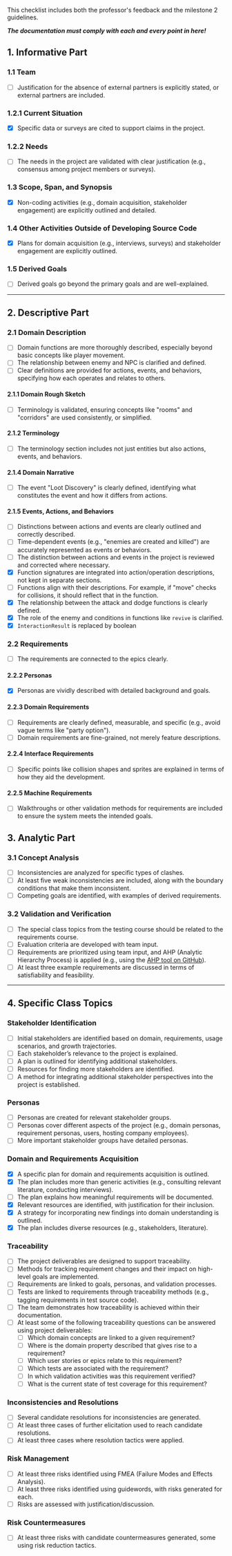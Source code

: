 This checklist includes both the professor's feedback and the milestone 2 guidelines.  

***The documentation must comply with each and every point in here!***

## 1. Informative Part

### 1.1 Team
- [ ] Justification for the absence of external partners is explicitly stated, or external partners are included.

### 1.2.1 Current Situation
- [X] Specific data or surveys are cited to support claims in the project.

### 1.2.2 Needs
- [ ] The needs in the project are validated with clear justification (e.g., consensus among project members or surveys).

### 1.3 Scope, Span, and Synopsis
- [X] Non-coding activities (e.g., domain acquisition, stakeholder engagement) are explicitly outlined and detailed.

### 1.4 Other Activities Outside of Developing Source Code
- [X] Plans for domain acquisition (e.g., interviews, surveys) and stakeholder engagement are explicitly outlined.

### 1.5 Derived Goals
- [ ] Derived goals go beyond the primary goals and are well-explained.

---

## 2. Descriptive Part

### 2.1 Domain Description
- [ ] Domain functions are more thoroughly described, especially beyond basic concepts like player movement.
- [ ] The relationship between enemy and NPC is clarified and defined.
- [ ] Clear definitions are provided for actions, events, and behaviors, specifying how each operates and relates to others.

#### 2.1.1 Domain Rough Sketch
- [ ] Terminology is validated, ensuring concepts like "rooms" and "corridors" are used consistently, or simplified.

#### 2.1.2 Terminology
- [ ] The terminology section includes not just entities but also actions, events, and behaviors.

#### 2.1.4 Domain Narrative
- [ ] The event "Loot Discovery" is clearly defined, identifying what constitutes the event and how it differs from actions.

#### 2.1.5 Events, Actions, and Behaviors
- [ ] Distinctions between actions and events are clearly outlined and correctly described.
- [ ] Time-dependent events (e.g., "enemies are created and killed") are accurately represented as events or behaviors.
- [ ] The distinction between actions and events in the project is reviewed and corrected where necessary.
- [X] Function signatures are integrated into action/operation descriptions, not kept in separate sections.
- [ ] Functions align with their descriptions. For example, if "move" checks for collisions, it should reflect that in the function.
- [X] The relationship between the attack and dodge functions is clearly defined.
- [X] The role of the enemy and conditions in functions like `revive` is clarified.
- [X] `InteractionResult` is replaced by boolean

### 2.2 Requirements
- [ ] The requirements are connected to the epics clearly.

#### 2.2.2 Personas
- [X] Personas are vividly described with detailed background and goals.

#### 2.2.3 Domain Requirements
- [ ] Requirements are clearly defined, measurable, and specific (e.g., avoid vague terms like "party option").
- [ ] Domain requirements are fine-grained, not merely feature descriptions.

#### 2.2.4 Interface Requirements
- [ ] Specific points like collision shapes and sprites are explained in terms of how they aid the development.

#### 2.2.5 Machine Requirements
- [ ] Walkthroughs or other validation methods for requirements are included to ensure the system meets the intended goals.


## 3. Analytic Part

### 3.1 Concept Analysis
- [ ] Inconsistencies are analyzed for specific types of clashes.
- [ ] At least five weak inconsistencies are included, along with the boundary conditions that make them inconsistent.
- [ ] Competing goals are identified, with examples of derived requirements.

### 3.2 Validation and Verification
- [ ] The special class topics from the testing course should be related to the requirements course.
- [ ] Evaluation criteria are developed with team input.
- [ ] Requirements are prioritized using team input, and AHP (Analytic Hierarchy Process) is applied (e.g., using the [AHP tool on GitHub](https://github.com/gluc/ahp)).
- [ ] At least three example requirements are discussed in terms of satisfiability and feasibility.

---

## 4. Specific Class Topics

### Stakeholder Identification
- [ ] Initial stakeholders are identified based on domain, requirements, usage scenarios, and growth trajectories.
- [ ] Each stakeholder’s relevance to the project is explained.
- [ ] A plan is outlined for identifying additional stakeholders.
- [ ] Resources for finding more stakeholders are identified.
- [ ] A method for integrating additional stakeholder perspectives into the project is established.

### Personas
- [ ] Personas are created for relevant stakeholder groups.
- [ ] Personas cover different aspects of the project (e.g., domain personas, requirement personas, users, hosting company employees).
- [ ] More important stakeholder groups have detailed personas.

### Domain and Requirements Acquisition
- [X] A specific plan for domain and requirements acquisition is outlined.
- [X] The plan includes more than generic activities (e.g., consulting relevant literature, conducting interviews).
- [ ] The plan explains how meaningful requirements will be documented.
- [X] Relevant resources are identified, with justification for their inclusion.
- [X] A strategy for incorporating new findings into domain understanding is outlined.
- [X] The plan includes diverse resources (e.g., stakeholders, literature).

### Traceability
- [ ] The project deliverables are designed to support traceability.
- [ ] Methods for tracking requirement changes and their impact on high-level goals are implemented.
- [ ] Requirements are linked to goals, personas, and validation processes.
- [ ] Tests are linked to requirements through traceability methods (e.g., tagging requirements in test source code).
- [ ] The team demonstrates how traceability is achieved within their documentation.
- [ ] At least some of the following traceability questions can be answered using project deliverables:
  - [ ] Which domain concepts are linked to a given requirement?
  - [ ] Where is the domain property described that gives rise to a requirement?
  - [ ] Which user stories or epics relate to this requirement?
  - [ ] Which tests are associated with the requirement?
  - [ ] In which validation activities was this requirement verified?
  - [ ] What is the current state of test coverage for this requirement?

### Inconsistencies and Resolutions
- [ ] Several candidate resolutions for inconsistencies are generated.
- [ ] At least three cases of further elicitation used to reach candidate resolutions.
- [ ] At least three cases where resolution tactics were applied.

### Risk Management
- [ ] At least three risks identified using FMEA (Failure Modes and Effects Analysis).
- [ ] At least three risks identified using guidewords, with risks generated for each.
- [ ] Risks are assessed with justification/discussion.

### Risk Countermeasures
- [ ] At least three risks with candidate countermeasures generated, some using risk reduction tactics.
